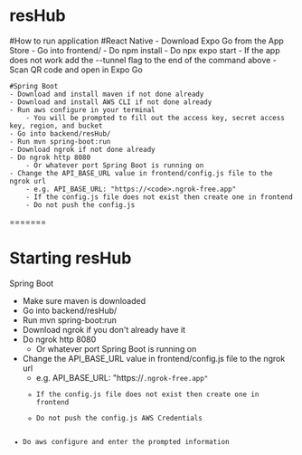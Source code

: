 # resHub

#How to run application
    #React Native
    - Download Expo Go from the App Store
    - Go into frontend/
    - Do npm install
    - Do npx expo start
        - If the app does not work add the --tunnel flag to the end of the command above
    - Scan QR code and open in Expo Go

    #Spring Boot
    - Download and install maven if not done already
    - Download and install AWS CLI if not done already
    - Run aws configure in your terminal
        - You will be prompted to fill out the access key, secret access key, region, and bucket
    - Go into backend/resHub/
    - Run mvn spring-boot:run
    - Download ngrok if not done already
    - Do ngrok http 8080
        - Or whatever port Spring Boot is running on
    - Change the API_BASE_URL value in frontend/config.js file to the ngrok url
        - e.g. API_BASE_URL: "https://<code>.ngrok-free.app"
        - If the config.js file does not exist then create one in frontend
        - Do not push the config.js
=======
# Starting resHub
Spring Boot
- Make sure maven is downloaded
- Go into backend/resHub/
- Run mvn spring-boot:run
- Download ngrok if you don't already have it
- Do ngrok http 8080
    - Or whatever port Spring Boot is running on
- Change the API_BASE_URL value in frontend/config.js file to the ngrok url
    - e.g. API_BASE_URL: "https://<code>.ngrok-free.app"
    - If the config.js file does not exist then create one in frontend
    - Do not push the config.js
AWS Credentials
- Do aws configure and enter the prompted information
  
